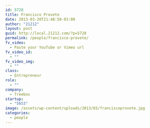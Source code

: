 ```yaml
---
id: 5728
title: Francisco Provete
date: 2013-03-20T21:48:50-03:00
author: "21212"
layout: post
guid: http://local.21212.com/?p=5728
permalink: /people/francisco-provete/
fv_video:
  - Paste your YouTube or Vimeo url
fv_video_id:
  - ""
fv_video_img:
  - ""
class:
  - Entrepreneur
role:
  - ""
company:
  - Treebos
startup:
  - "5653"
image: /assets/wp-content/uploads/2013/03/franciscoprovete.jpg
categories:
  - people
---
```

